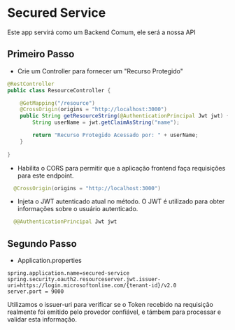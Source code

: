 # Secured Service

Este app servirá como um Backend Comum, ele será a nossa API

## Primeiro Passo
- Crie um Controller para fornecer um "Recurso Protegido"

```Java
@RestController
public class ResourceController {

    @GetMapping("/resource")
    @CrossOrigin(origins = "http://localhost:3000")
    public String getResourceString(@AuthenticationPrincipal Jwt jwt) {
        String userName = jwt.getClaimAsString("name");

        return "Recurso Protegido Acessado por: " + userName;
    }
    
}
```

- Habilita o CORS para permitir que a aplicação frontend faça requisições para este endpoint.

```Java
  @CrossOrigin(origins = "http://localhost:3000")
  ```
- Injeta o JWT autenticado atual no método. O JWT é utilizado para obter informações sobre o usuário autenticado.

```Java
  @@AuthenticationPrincipal Jwt jwt
  ```

## Segundo Passo

- Application.properties
  
```Properties
spring.application.name=secured-service
spring.security.oauth2.resourceserver.jwt.issuer-uri=https://login.microsoftonline.com/{tenant-id}/v2.0
server.port = 9000
```
Utilizamos o issuer-uri para verificar se o Token recebido na requisição realmente foi emitido pelo provedor confiável, e támbem para processar e validar esta informação.
